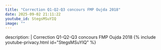 ```yaml
---
title: "Correction Q1-Q2-Q3 concours FMP Oujda 2018"
date: 2025-09-02 21:11:22 
youtube_id: StegsMSuYIQ
image: ""
---
```

description: |
  Correction Q1-Q2-Q3 concours FMP Oujda 2018
{% include youtube-privacy.html id="StegsMSuYIQ" %}
